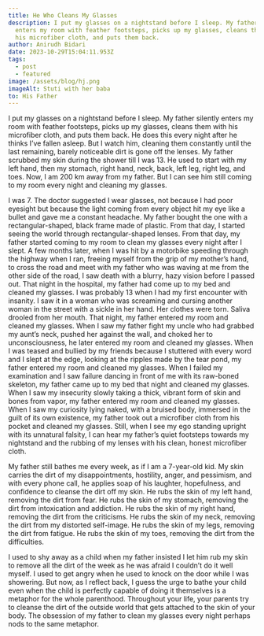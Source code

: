 ```yaml
---
title: He Who Cleans My Glasses
description: I put my glasses on a nightstand before I sleep. My father silently
  enters my room with feather footsteps, picks up my glasses, cleans them with
  his microfiber cloth, and puts them back.
author: Anirudh Bidari
date: 2023-10-29T15:04:11.953Z
tags:
  - post
  - featured
image: /assets/blog/hj.png
imageAlt: Stuti with her baba
to: His Father
---
```

I put my glasses on a nightstand before I sleep. My father silently enters my room with feather footsteps, picks up my glasses, cleans them with his microfiber cloth, and puts them back. He does this every night after he thinks I’ve fallen asleep. But I watch him, cleaning them constantly until the last remaining, barely noticeable dirt is gone off the lenses. My father scrubbed my skin during the shower till I was 13. He used to start with my left hand, then my stomach, right hand, neck, back, left leg, right leg, and toes. Now, I am 200 km away from my father. But I can see him still coming to my room every night and cleaning my glasses.

I was 7. The doctor suggested I wear glasses, not because I had poor eyesight but because the light coming from every object hit my eye like a bullet and gave me a constant headache. My father bought the one with a rectangular-shaped, black frame made of plastic. From that day, I started seeing the world through rectangular-shaped lenses. From that day, my father started coming to my room to clean my glasses every night after I slept. A few months later, when I was hit by a motorbike speeding through the highway when I ran, freeing myself from the grip of my mother’s hand, to cross the road and meet with my father who was waving at me from the other side of the road, I saw death with a blurry, hazy vision before I passed out. That night in the hospital, my father had come up to my bed and cleaned my glasses. I was probably 13 when I had my first encounter with insanity. I saw it in a woman who was screaming and cursing another woman in the street with a sickle in her hand. Her clothes were torn. Saliva drooled from her mouth. That night, my father entered my room and cleaned my glasses. When I saw my father fight my uncle who had grabbed my aunt’s neck, pushed her against the wall, and choked her to unconsciousness, he later entered my room and cleaned my glasses. When I was teased and bullied by my friends because I stuttered with every word and I slept at the edge, looking at the ripples made by the tear pond, my father entered my room and cleaned my glasses. When I failed my examination and I saw failure dancing in front of me with its raw-boned skeleton, my father came up to my bed that night and cleaned my glasses. When I saw my insecurity slowly taking a thick, vibrant form of skin and bones from vapor, my father entered my room and cleaned my glasses. When I saw my curiosity lying naked, with a bruised body, immersed in the guilt of its own existence, my father took out a microfiber cloth from his pocket and cleaned my glasses. Still, when I see my ego standing upright with its unnatural falsity, I can hear my father’s quiet footsteps towards my nightstand and the rubbing of my lenses with his clean, honest microfiber cloth.

My father still bathes me every week, as if I am a 7-year-old kid. My skin carries the dirt of my disappointments, hostility, anger, and pessimism, and with every phone call, he applies soap of his laughter, hopefulness, and confidence to cleanse the dirt off my skin. He rubs the skin of my left hand, removing the dirt from fear. He rubs the skin of my stomach, removing the dirt from intoxication and addiction. He rubs the skin of my right hand, removing the dirt from the criticisms. He rubs the skin of my neck, removing the dirt from my distorted self-image. He rubs the skin of my legs, removing the dirt from fatigue. He rubs the skin of my toes, removing the dirt from the difficulties.

I used to shy away as a child when my father insisted I let him rub my skin to remove all the dirt of the week as he was afraid I couldn’t do it well myself. I used to get angry when he used to knock on the door while I was showering. But now, as I reflect back, I guess the urge to bathe your child even when the child is perfectly capable of doing it themselves is a metaphor for the whole parenthood. Throughout your life, your parents try to cleanse the dirt of the outside world that gets attached to the skin of your body. The obsession of my father to clean my glasses every night perhaps nods to the same metaphor.